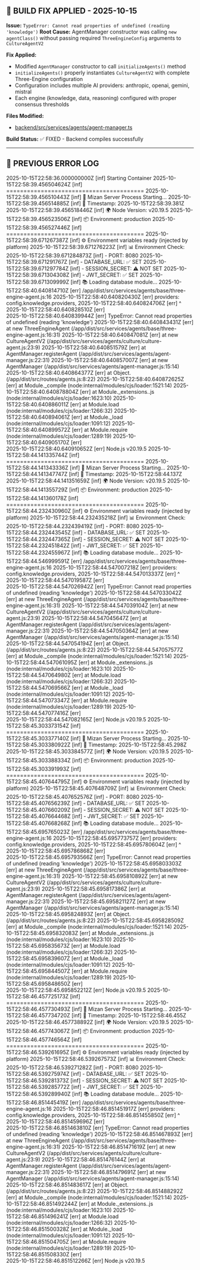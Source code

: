 ## 🔧 BUILD FIX APPLIED - 2025-10-15

**Issue:** `TypeError: Cannot read properties of undefined (reading 'knowledge')`
**Root Cause:** AgentManager constructor was calling `new agentClass()` without passing required `ThreeEngineConfig` arguments to `CultureAgentV2`

**Fix Applied:**
- Modified `AgentManager` constructor to call `initializeAgents()` method
- `initializeAgents()` properly instantiates `CultureAgentV2` with complete Three-Engine configuration
- Configuration includes multiple AI providers: anthropic, openai, gemini, mistral
- Each engine (knowledge, data, reasoning) configured with proper consensus thresholds

**Files Modified:**
- [backend/src/services/agents/agent-manager.ts](backend/src/services/agents/agent-manager.ts#L115-L118)

**Build Status:** ✅ FIXED - Backend compiles successfully

---

## 📝 PREVIOUS ERROR LOG

2025-10-15T22:58:36.000000000Z [inf]  Starting Container
2025-10-15T22:58:39.456504624Z [inf]  ========================================
2025-10-15T22:58:39.456510443Z [inf]  🚀 Mizan Server Process Starting...
2025-10-15T22:58:39.456514885Z [inf]  📅 Timestamp: 2025-10-15T22:58:39.381Z
2025-10-15T22:58:39.456518446Z [inf]  🌍 Node Version: v20.19.5
2025-10-15T22:58:39.456523506Z [inf]  📦 Environment: production
2025-10-15T22:58:39.456527446Z [inf]  ========================================
2025-10-15T22:58:39.671267387Z [inf]  ⚙️  Environment variables ready (injected by platform)
2025-10-15T22:58:39.671276223Z [inf]  📊 Environment Check:
2025-10-15T22:58:39.671284873Z [inf]    - PORT: 8080
2025-10-15T22:58:39.671291767Z [inf]    - DATABASE_URL: ✅ SET
2025-10-15T22:58:39.671297784Z [inf]    - SESSION_SECRET: ⚠️  NOT SET
2025-10-15T22:58:39.671304308Z [inf]    - JWT_SECRET: ✅ SET
2025-10-15T22:58:39.671309999Z [inf]  📚 Loading database module...
2025-10-15T22:58:40.640814710Z [err]  /app/dist/src/services/agents/base/three-engine-agent.js:16
2025-10-15T22:58:40.640820430Z [err]              providers: config.knowledge.providers,
2025-10-15T22:58:40.640824706Z [err]                                ^
2025-10-15T22:58:40.640828510Z [err]  
2025-10-15T22:58:40.640839944Z [err]  TypeError: Cannot read properties of undefined (reading 'knowledge')
2025-10-15T22:58:40.640843431Z [err]      at new ThreeEngineAgent (/app/dist/src/services/agents/base/three-engine-agent.js:16:31)
2025-10-15T22:58:40.640847081Z [err]      at new CultureAgentV2 (/app/dist/src/services/agents/culture/culture-agent.js:23:9)
2025-10-15T22:58:40.640851579Z [err]      at AgentManager.registerAgent (/app/dist/src/services/agents/agent-manager.js:22:31)
2025-10-15T22:58:40.640857007Z [err]      at new AgentManager (/app/dist/src/services/agents/agent-manager.js:15:14)
2025-10-15T22:58:40.640864377Z [err]      at Object.<anonymous> (/app/dist/src/routes/agents.js:8:22)
2025-10-15T22:58:40.640872625Z [err]      at Module._compile (node:internal/modules/cjs/loader:1521:14)
2025-10-15T22:58:40.640878804Z [err]      at Module._extensions..js (node:internal/modules/cjs/loader:1623:10)
2025-10-15T22:58:40.640886011Z [err]      at Module.load (node:internal/modules/cjs/loader:1266:32)
2025-10-15T22:58:40.640894061Z [err]      at Module._load (node:internal/modules/cjs/loader:1091:12)
2025-10-15T22:58:40.640899572Z [err]      at Module.require (node:internal/modules/cjs/loader:1289:19)
2025-10-15T22:58:40.640905170Z [err]  
2025-10-15T22:58:40.640910652Z [err]  Node.js v20.19.5
2025-10-15T22:58:44.141335744Z [inf]  ========================================
2025-10-15T22:58:44.141343336Z [inf]  🚀 Mizan Server Process Starting...
2025-10-15T22:58:44.141347747Z [inf]  📅 Timestamp: 2025-10-15T22:58:44.137Z
2025-10-15T22:58:44.141351659Z [inf]  🌍 Node Version: v20.19.5
2025-10-15T22:58:44.141355729Z [inf]  📦 Environment: production
2025-10-15T22:58:44.141360178Z [inf]  ========================================
2025-10-15T22:58:44.232430960Z [inf]  ⚙️  Environment variables ready (injected by platform)
2025-10-15T22:58:44.232435218Z [inf]  📊 Environment Check:
2025-10-15T22:58:44.232439419Z [inf]    - PORT: 8080
2025-10-15T22:58:44.232443545Z [inf]    - DATABASE_URL: ✅ SET
2025-10-15T22:58:44.232447365Z [inf]    - SESSION_SECRET: ⚠️  NOT SET
2025-10-15T22:58:44.232451842Z [inf]    - JWT_SECRET: ✅ SET
2025-10-15T22:58:44.232455967Z [inf]  📚 Loading database module...
2025-10-15T22:58:44.546999591Z [err]  /app/dist/src/services/agents/base/three-engine-agent.js:16
2025-10-15T22:58:44.547007218Z [err]              providers: config.knowledge.providers,
2025-10-15T22:58:44.547013337Z [err]                                ^
2025-10-15T22:58:44.547019587Z [err]  
2025-10-15T22:58:44.547026942Z [err]  TypeError: Cannot read properties of undefined (reading 'knowledge')
2025-10-15T22:58:44.547033042Z [err]      at new ThreeEngineAgent (/app/dist/src/services/agents/base/three-engine-agent.js:16:31)
2025-10-15T22:58:44.547039104Z [err]      at new CultureAgentV2 (/app/dist/src/services/agents/culture/culture-agent.js:23:9)
2025-10-15T22:58:44.547045647Z [err]      at AgentManager.registerAgent (/app/dist/src/services/agents/agent-manager.js:22:31)
2025-10-15T22:58:44.547050364Z [err]      at new AgentManager (/app/dist/src/services/agents/agent-manager.js:15:14)
2025-10-15T22:58:44.547054194Z [err]      at Object.<anonymous> (/app/dist/src/routes/agents.js:8:22)
2025-10-15T22:58:44.547057577Z [err]      at Module._compile (node:internal/modules/cjs/loader:1521:14)
2025-10-15T22:58:44.547061095Z [err]      at Module._extensions..js (node:internal/modules/cjs/loader:1623:10)
2025-10-15T22:58:44.547064980Z [err]      at Module.load (node:internal/modules/cjs/loader:1266:32)
2025-10-15T22:58:44.547069566Z [err]      at Module._load (node:internal/modules/cjs/loader:1091:12)
2025-10-15T22:58:44.547073347Z [err]      at Module.require (node:internal/modules/cjs/loader:1289:19)
2025-10-15T22:58:44.547077416Z [err]  
2025-10-15T22:58:44.547082165Z [err]  Node.js v20.19.5
2025-10-15T22:58:45.303373154Z [inf]  ========================================
2025-10-15T22:58:45.303377140Z [inf]  🚀 Mizan Server Process Starting...
2025-10-15T22:58:45.303380922Z [inf]  📅 Timestamp: 2025-10-15T22:58:45.298Z
2025-10-15T22:58:45.303384577Z [inf]  🌍 Node Version: v20.19.5
2025-10-15T22:58:45.303388334Z [inf]  📦 Environment: production
2025-10-15T22:58:45.303391993Z [inf]  ========================================
2025-10-15T22:58:45.407644795Z [inf]  ⚙️  Environment variables ready (injected by platform)
2025-10-15T22:58:45.407648709Z [inf]  📊 Environment Check:
2025-10-15T22:58:45.407652576Z [inf]    - PORT: 8080
2025-10-15T22:58:45.407656239Z [inf]    - DATABASE_URL: ✅ SET
2025-10-15T22:58:45.407660209Z [inf]    - SESSION_SECRET: ⚠️  NOT SET
2025-10-15T22:58:45.407664468Z [inf]    - JWT_SECRET: ✅ SET
2025-10-15T22:58:45.407668268Z [inf]  📚 Loading database module...
2025-10-15T22:58:45.695765023Z [err]  /app/dist/src/services/agents/base/three-engine-agent.js:16
2025-10-15T22:58:45.695773757Z [err]              providers: config.knowledge.providers,
2025-10-15T22:58:45.695780604Z [err]                                ^
2025-10-15T22:58:45.695786868Z [err]  
2025-10-15T22:58:45.695793566Z [err]  TypeError: Cannot read properties of undefined (reading 'knowledge')
2025-10-15T22:58:45.695803303Z [err]      at new ThreeEngineAgent (/app/dist/src/services/agents/base/three-engine-agent.js:16:31)
2025-10-15T22:58:45.695810892Z [err]      at new CultureAgentV2 (/app/dist/src/services/agents/culture/culture-agent.js:23:9)
2025-10-15T22:58:45.695817386Z [err]      at AgentManager.registerAgent (/app/dist/src/services/agents/agent-manager.js:22:31)
2025-10-15T22:58:45.695821127Z [err]      at new AgentManager (/app/dist/src/services/agents/agent-manager.js:15:14)
2025-10-15T22:58:45.695824893Z [err]      at Object.<anonymous> (/app/dist/src/routes/agents.js:8:22)
2025-10-15T22:58:45.695828509Z [err]      at Module._compile (node:internal/modules/cjs/loader:1521:14)
2025-10-15T22:58:45.695832083Z [err]      at Module._extensions..js (node:internal/modules/cjs/loader:1623:10)
2025-10-15T22:58:45.695835673Z [err]      at Module.load (node:internal/modules/cjs/loader:1266:32)
2025-10-15T22:58:45.695839607Z [err]      at Module._load (node:internal/modules/cjs/loader:1091:12)
2025-10-15T22:58:45.695844507Z [err]      at Module.require (node:internal/modules/cjs/loader:1289:19)
2025-10-15T22:58:45.695848650Z [err]  
2025-10-15T22:58:45.695852212Z [err]  Node.js v20.19.5
2025-10-15T22:58:46.457725173Z [inf]  ========================================
2025-10-15T22:58:46.457730493Z [inf]  🚀 Mizan Server Process Starting...
2025-10-15T22:58:46.457734720Z [inf]  📅 Timestamp: 2025-10-15T22:58:46.455Z
2025-10-15T22:58:46.457738892Z [inf]  🌍 Node Version: v20.19.5
2025-10-15T22:58:46.457743067Z [inf]  📦 Environment: production
2025-10-15T22:58:46.457746564Z [inf]  ========================================
2025-10-15T22:58:46.539261695Z [inf]  ⚙️  Environment variables ready (injected by platform)
2025-10-15T22:58:46.539267573Z [inf]  📊 Environment Check:
2025-10-15T22:58:46.539271282Z [inf]    - PORT: 8080
2025-10-15T22:58:46.539275974Z [inf]    - DATABASE_URL: ✅ SET
2025-10-15T22:58:46.539281373Z [inf]    - SESSION_SECRET: ⚠️  NOT SET
2025-10-15T22:58:46.539285772Z [inf]    - JWT_SECRET: ✅ SET
2025-10-15T22:58:46.539289940Z [inf]  📚 Loading database module...
2025-10-15T22:58:46.851445419Z [err]  /app/dist/src/services/agents/base/three-engine-agent.js:16
2025-10-15T22:58:46.851451917Z [err]              providers: config.knowledge.providers,
2025-10-15T22:58:46.851455850Z [err]                                ^
2025-10-15T22:58:46.851459696Z [err]  
2025-10-15T22:58:46.851463810Z [err]  TypeError: Cannot read properties of undefined (reading 'knowledge')
2025-10-15T22:58:46.851467893Z [err]      at new ThreeEngineAgent (/app/dist/src/services/agents/base/three-engine-agent.js:16:31)
2025-10-15T22:58:46.851471619Z [err]      at new CultureAgentV2 (/app/dist/src/services/agents/culture/culture-agent.js:23:9)
2025-10-15T22:58:46.851476144Z [err]      at AgentManager.registerAgent (/app/dist/src/services/agents/agent-manager.js:22:31)
2025-10-15T22:58:46.851479691Z [err]      at new AgentManager (/app/dist/src/services/agents/agent-manager.js:15:14)
2025-10-15T22:58:46.851483617Z [err]      at Object.<anonymous> (/app/dist/src/routes/agents.js:8:22)
2025-10-15T22:58:46.851488292Z [err]      at Module._compile (node:internal/modules/cjs/loader:1521:14)
2025-10-15T22:58:46.851492244Z [err]      at Module._extensions..js (node:internal/modules/cjs/loader:1623:10)
2025-10-15T22:58:46.851496241Z [err]      at Module.load (node:internal/modules/cjs/loader:1266:32)
2025-10-15T22:58:46.851500328Z [err]      at Module._load (node:internal/modules/cjs/loader:1091:12)
2025-10-15T22:58:46.851504705Z [err]      at Module.require (node:internal/modules/cjs/loader:1289:19)
2025-10-15T22:58:46.851508330Z [err]  
2025-10-15T22:58:46.851512266Z [err]  Node.js v20.19.5